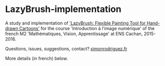 # LazyBrush-implementation
A study and implementation of ['LazyBrush: Flexible Painting Tool for Hand-drawn Cartoons'](http://dcgi.felk.cvut.cz/home/sykorad/Sykora09-EG.pdf) for the course 'Introduction à l'image numérique' of the french M2 'Mathématiques, Vision, Apprentissage' at ENS Cachan, 2015-2016.

Questions, issues, suggestions, contact? [simonrodriguez.fr](http://simonrodriguez.fr)

More details (in french) below.
